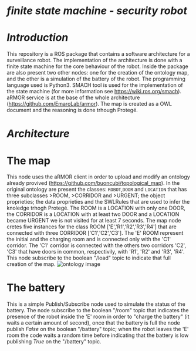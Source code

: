 # *finite state machine - security robot*

# *Introduction* 

This repository is a ROS package that contains a software architecture for a surveillance robot.
The implementation of the architecture is done with a finite state machine for the core behaviour of the robot.
Inside the package are also present two other nodes: one for the creation of the ontology map, and the other is a simulation of the battery of the robot.
The programming language used is Python3.
SMACH tool is used for the implementation of the state machine (for more information see https://wiki.ros.org/smach).
aRMOR service is at the base of the whole architecture (https://github.com/EmaroLab/armor).
The map is created as a OWL document and the reasoning is done trhough Protegé.

# *Architecture* 

# The map
This node uses the aRMOR client in order to upload and modify an ontology already provived (https://github.com/buoncubi/topological_map).
In the original ontology are present the classes: `ROBOT`,`DOOR` and `LOCATION` that has three subclasses >ROOM, >CORRIDOR and >URGENT; the object proprieties; the data proprieties and the SWLRules that are used to infer the knoledge trhogh Protegé.
The ROOM is a LOCATION with only one DOOR, the CORRIDOR is a LOCATION with at least two DOOR and a LOCATION became URGENT we is not visited for at least 7 seconds. 
The map node cretes five instances for the class ROOM ['E','R1','R2','R3','R4'] that are connected with three CORRIDOR ['C1','C2','C3']. 
The 'E' ROOM represent the initial and the charging room and is connected only with the 'C1' corridor.
The 'C1' corridor is connected with the others two corridors 'C2', 'C3' that have doors in common, respectivily, with 'R1', 'R2' and 'R3', 'R4'. 
This node subscribe to the boolean "/load" topic to indicate that full creation of the map.
![ontology image](https://github.com/tommasodeangeli97/finite-state-machine---security-robot/assets/92479113/3c194e24-fa89-4283-a30a-aa5d9a630170)

# The battery
This is a simple Publish/Subscribe node used to simulate the status of the battery.
The node subscribe to the boolean "/room" topic that indicates the presence of the robot inside the 'E' room in order to "charge the battery" (it waits a certain amount of second), once that the battery is full the node publish *False* on the boolean "/battery" topic;
when the robot leaves the 'E' room the code waits a random time before indicating that the battery is low publishing *True* on the "/battery" topic.  
